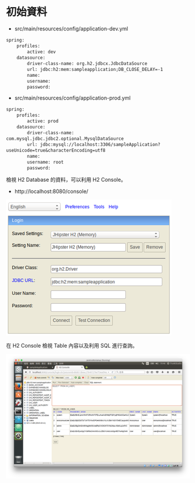 # 初始資料


* src/main/resources/config/application-dev.yml

```
spring:
    profiles:
        active: dev
    datasource:
        driver-class-name: org.h2.jdbcx.JdbcDataSource
        url: jdbc:h2:mem:sampleapplication;DB_CLOSE_DELAY=-1
        name:
        username:
        password:
```

* src/main/resources/config/application-prod.yml

```
spring:
    profiles:
        active: prod
    datasource:
        driver-class-name: com.mysql.jdbc.jdbc2.optional.MysqlDataSource
        url: jdbc:mysql://localhost:3306/sampleApplication?useUnicode=true&characterEncoding=utf8
        name:
        username: root
        password:
```

檢視 H2 Database 的資料，可以利用 H2 Console。

* http://localhost:8080/console/

![](images/jhipster-h2-console.png)

在 H2 Console 檢視 Table 內容以及利用 SQL 進行查詢。

![](images/jhipster-h2-console-main.png)

